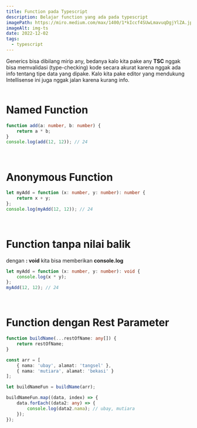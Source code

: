 ```yaml
---
title: Function pada Typescript
description: Belajar function yang ada pada typescript
imagePath: https://miro.medium.com/max/1400/1*kIccf4SUwLmavuqDgjYlZA.jpeg
imageAlt: img-ts
date: 2022-12-02
tags:
  - typescript
---
```


Generics bisa dibilang mirip any, bedanya kalo kita pake any **TSC** nggak bisa memvalidasi
(type-checking) kode secara akurat karena nggak ada info tentang tipe data yang dipake.
Kalo kita pake editor yang mendukung Intellisense ini juga nggak jalan karena kurang info.
<br><br>

# Named Function

```ts
function add(a: number, b: number) {
	return a * b;
}
console.log(add(12, 12)); // 24
```

<br>

# Anonymous Function

```ts
let myAdd = function (x: number, y: number): number {
	return x + y;
};
console.log(myAdd(12, 12)); // 24
```

<br>

# Function tanpa nilai balik

dengan **: void** kita bisa memberikan **console.log**

```ts
let myAdd = function (x: number, y: number): void {
	console.log(x * y);
};
myAdd(12, 12); // 24
```

<br>

# Function dengan Rest Parameter

```ts
function buildName(...restOfName: any[]) {
	return restOfName;
}

const arr = [
	{ nama: 'ubay', alamat: 'tangsel' },
	{ nama: 'mutiara', alamat: 'bekasi' }
];

let buildNameFun = buildName(arr);

buildNameFun.map((data, index) => {
	data.forEach((data2: any) => {
		console.log(data2.nama); // ubay, mutiara
	});
});
```

<br>
